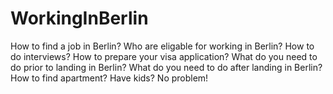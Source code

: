# WorkingInBerlin

How to find a job in Berlin?
Who are eligable for working in Berlin?
How to do interviews?
How to prepare your visa application?
What do you need to do prior to landing in Berlin?
What do you need to do after landing in Berlin?
How to find apartment?
Have kids? No problem!
